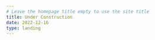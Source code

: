 ```yaml
---
# Leave the homepage title empty to use the site title
title: Under Construction
date: 2022-12-16
type: landing
---
```

